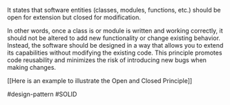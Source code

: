 It states that software entities (classes, modules, functions, etc.) should be open for extension but closed for modification.

In other words, once a class is or module is written and working correctly, it should not be altered to add new functionality or change existing behavior. Instead, the software should be designed in a way that allows you to extend its capabilities without modifying the existing code. This principle promotes code reusability and minimizes the risk of introducing new bugs when making changes.

[[Here is an example to illustrate the Open and Closed Principle]]

#design-pattern #SOLID 